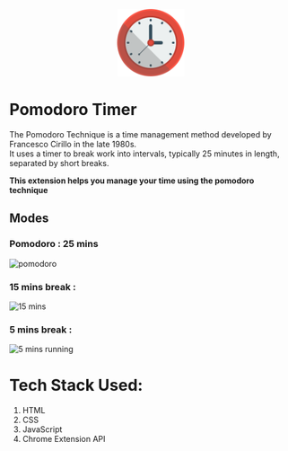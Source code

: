<p align="center"> 
  <img width="120" src="./icon.png">
</p>
  

# Pomodoro Timer
The Pomodoro Technique is a time management method developed by Francesco Cirillo in the late 1980s.  
It uses a timer to break work into intervals, typically 25 minutes in length, separated by short breaks.


**This extension helps you manage your time using the pomodoro technique**

## Modes
### Pomodoro : 25 mins
![pomodoro](https://user-images.githubusercontent.com/29122581/157096656-fd9604e9-9316-4734-9231-7189320ca851.jpg)
### 15 mins break :
![15 mins](https://user-images.githubusercontent.com/29122581/157096673-b3220a35-d454-4b48-80bf-984e3962f1a6.jpg)
### 5 mins break :
![5 mins running](https://user-images.githubusercontent.com/29122581/157096686-6caad854-d86a-4f38-92f9-a6529ab29190.jpg)

  
# Tech Stack Used:
1. HTML
2. CSS
3. JavaScript
4. Chrome Extension API



